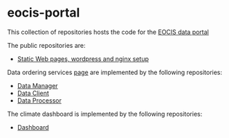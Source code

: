 # eocis-portal

This collection of repositories hosts the code for the [EOCIS data portal](https://eocis.org/portal)

The public repositories are:

* [Static Web pages, wordpress and nginx setup](https://github.com/eocis-portal/portal)

Data ordering services [page](https://eocis.org/portal) are implemented by the following repositories:

* [Data Manager](https://github.com/eocis-portal/data-manager)
* [Data Client](https://github.com/eocis-portal/data-client)
* [Data Processor](https://github.com/eocis-portal/data-processor)

The climate dashboard is implemented by the following repositories:

* [Dashboard](https://github.com/eocis-portal/dashboard)
